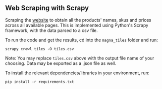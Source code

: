 ## Web Scraping with Scrapy 

Scraping the [website](https://www.magnatiles.com/products/) to obtain all the products' names, skus and prices across all available pages. 
This is implemented using Python's Scrapy framework, with the data parsed to a csv file. 

To run the code and get the results, cd into the `magna_tiles` folder and run:

```
scrapy crawl tiles -O tiles.csv
```

Note: You may replace `tiles.csv` above with the output file name of your choosing. Data may be exported as a .json file as well.

To install the relevant dependencies/libraries in your environment, run:

```
pip install -r requirements.txt
```
